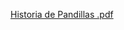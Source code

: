 [Historia de Pandillas .pdf](https://github.com/ggalvezsusano963/Historia-de-Pandillas-/files/14321162/Historia.de.Pandillas.pdf)
